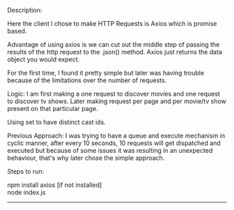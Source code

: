 Description:

Here the client I chose to make HTTP Requests is Axios which is promise based.

Advantage of using axios is we can cut out the middle step of passing the 
results of the http request to the .json() method. Axios just returns the data object you would expect.

For the first time, I found it pretty simple but later was having trouble because
of the limitations over the number of requests.

Logic:
I am first making a one request to discover movies and one request to discover tv shows.
Later making request per page and per movie/tv show present on that particular page.

Using set to have distinct cast ids.

Previous Approach: 
I was trying to have a queue and execute mechanism in cyclic manner, after every 10 seconds, 
10 requests will get dispatched and executed but because of some issues it was resulting in an unexpected
behaviour, that's why later chose the simple approach.

Steps to run:

npm install axios [if not installed] <br />
node index.js

----------------------------------------------------------------------------------------